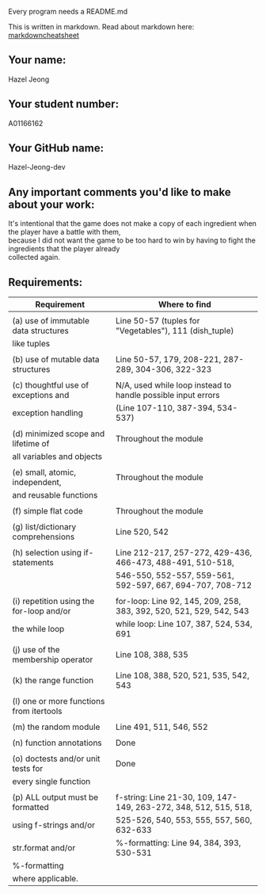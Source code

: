 Every program needs a README.md

This is written in markdown. Read about markdown here: [markdowncheatsheet](https://www.markdownguide.org/cheat-sheet/)

## Your name:

Hazel Jeong

## Your student number:

A01166162

## Your GitHub name:

Hazel-Jeong-dev

## Any important comments you'd like to make about your work:

It's intentional that the game does not make a copy of each ingredient when the player have a battle with them, <br>
because I did not want the game to be too hard to win by having to fight the ingredients that the player already <br>
collected again.

## Requirements:

| **Requirement**                          | **Where to find**                                                   |
|------------------------------------------|---------------------------------------------------------------------|
|                                          |                                                                     |
| (a) use of immutable data structures     | Line 50-57 (tuples for "Vegetables"), 111 (dish_tuple)              |
| like tuples                              |                                                                     |
|                                          |                                                                     |
| (b) use of mutable data structures       | Line 50-57, 179, 208-221, 287-289, 304-306, 322-323                 |
|                                          |                                                                     |
| (c) thoughtful use of exceptions and     | N/A, used while loop instead to handle possible input errors        |
| exception handling                       | (Line 107-110, 387-394, 534-537)                                    |
|                                          |                                                                     |
| (d) minimized scope and lifetime of      | Throughout the module                                               |
| all variables and objects                |                                                                     |
|                                          |                                                                     |
| (e) small, atomic, independent,          | Throughout the module                                               |
| and reusable functions                   |                                                                     |
|                                          |                                                                     |
| (f) simple flat code                     | Throughout the module                                               |
|                                          |                                                                     |
| (g) list/dictionary comprehensions       | Line 520, 542                                                       |
|                                          |                                                                     |
| (h) selection using if-statements        | Line 212-217, 257-272, 429-436, 466-473, 488-491, 510-518,          |
|                                          | 546-550, 552-557, 559-561, 592-597, 667, 694-707, 708-712           |
|                                          |                                                                     |
| (i) repetition using the for-loop and/or | for-loop: Line 92, 145, 209, 258, 383, 392, 520, 521, 529, 542, 543 |
| the while loop                           | while loop: Line 107, 387, 524, 534, 691                            |
|                                          |                                                                     |
| (j) use of the membership operator       | Line 108, 388, 535                                                  |
|                                          |                                                                     |
| (k) the range function                   | Line 108, 388, 520, 521, 535, 542, 543                              |
|                                          |                                                                     |
| (l) one or more functions from itertools |                                                                     |
|                                          |                                                                     |
| (m) the random module                    | Line 491, 511, 546, 552                                             |
|                                          |                                                                     |
| (n) function annotations                 | Done                                                                |
|                                          |                                                                     |
| (o) doctests and/or unit tests for       | Done                                                                |
| every single function                    |                                                                     |
|                                          |                                                                     |
| (p) ALL output must be formatted         | f-string: Line 21-30, 109, 147-149, 263-272, 348, 512, 515, 518,    |
| using f-strings and/or                   | 525-526, 540, 553, 555, 557, 560, 632-633                           |
| str.format and/or                        | %-formatting: Line 94, 384, 393, 530-531                            |
| %-formatting                             |                                                                     |
| where applicable.                        |                                                                     |